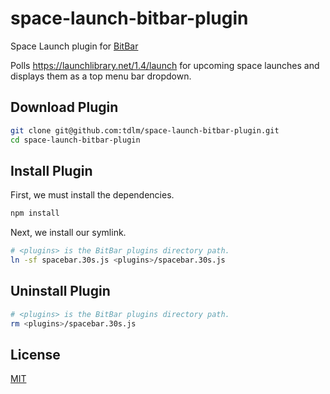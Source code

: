 # space-launch-bitbar-plugin

Space Launch plugin for [BitBar](https://github.com/matryer/bitbar)

Polls https://launchlibrary.net/1.4/launch for upcoming space launches and displays them as a top menu bar dropdown.

## Download Plugin

```bash
git clone git@github.com:tdlm/space-launch-bitbar-plugin.git
cd space-launch-bitbar-plugin
```

## Install Plugin

First, we must install the dependencies.

```bash
npm install
```

Next, we install our symlink.

```bash
# <plugins> is the BitBar plugins directory path.
ln -sf spacebar.30s.js <plugins>/spacebar.30s.js
```

## Uninstall Plugin

```bash
# <plugins> is the BitBar plugins directory path.
rm <plugins>/spacebar.30s.js
```

## License

[MIT](LICENSE)
